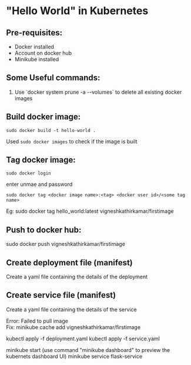 # "Hello World" in Kubernetes

## Pre-requisites:
<ul>
<li> Docker installed </li>
<li>Account on docker hub</li>
<li>Minikube installed</li>
</ul>

## Some Useful commands:
<ol>
<li> Use `docker system prune -a --volumes` to delete all existing docker images </li>
</ol>

## Build docker image:
```
sudo docker build -t hello-world .
```
Used `sudo docker images` to check if the image is built

## Tag docker image:
```
sudo docker login
```
enter unmae and password

```
sudo docker tag <docker image name>:<tag> <docker user id>/<some tag name>
```
Eg:
sudo docker tag hello_world:latest vigneshkathirkamar/firstimage

## Push to docker hub:

sudo docker push vigneshkathirkamar/firstimage

## Create deployment file (manifest)
Create a yaml file containing the details of the deployment

## Create service file (manifest)
Create a yaml file containing the details of the service

Error: Failed to pull image <br>
Fix: minikube cache add vigneshkathirkamar/firstimage

kubectl apply -f deployment.yaml
kubectl apply -f service.yaml

minikube start
(use command "minikube dashboard" to preview the kubernets dashboard UI)
minikube service flask-service
